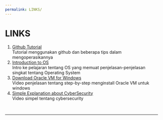```yaml
---
permalink: LINKS/
---
```


# LINKS
1. [Github Tutorial](https://hanifrifky.github.io/os232/)<br>
   Tutorial menggunakan github dan beberapa tips dalam mengoperasikannya
2. [Introduction to OS](https://youtu.be/vBURTt97EkA?si=4ok7od0AlrqUOq02)<br>
   Intro ke pelajaran tentang OS yang memuat penjelasan-penjelasan singkat tentang Operating System
3. [Download Oracle VM for Windows](https://youtu.be/nvdnQX9UkMY?si=9oH07sRNLGdy1J3)<br>
   Video penjelasan tentang step-by-step menginstall Oracle VM untuk windows
4. [Simple Explanation about CyberSecurity](https://youtu.be/inWWhr5tnEA?si=Jx6xLDRsVi_-y8ez)<br>
   Video simpel tentang cybersecurity
<br>
<hr>
